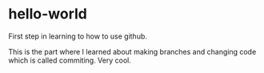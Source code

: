 # hello-world
First step in learning to how to use github.

This is the part where I learned about making branches and changing code which is called commiting. Very cool.

